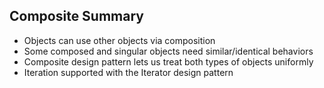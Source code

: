 ## Composite Summary

- Objects can use other objects via composition
- Some composed and singular objects need similar/identical behaviors
- Composite design pattern lets us treat both types of objects uniformly
- Iteration supported with the Iterator design pattern